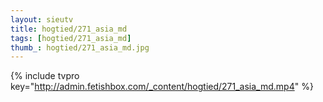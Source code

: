 ```yaml
--- 
layout: sieutv
title: hogtied/271_asia_md
tags: [hogtied/271_asia_md]
thumb_: hogtied/271_asia_md.jpg
---
```

{% include tvpro key="http://admin.fetishbox.com/_content/hogtied/271_asia_md.mp4" %} 
